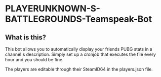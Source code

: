 # PLAYERUNKNOWN-S-BATTLEGROUNDS-Teamspeak-Bot
## What is this?
This bot allows you to automatically display your friends PUBG stats in a channel's description. Simply set up a cronjob that executes the file every hour and you should be fine.

The players are editable through their SteamID64 in the players.json file.
